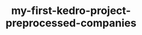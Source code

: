 ---
schema: default
title: my-first-kedro-project-preprocessed-companies
organization: 
notes: type = kedro_datasets.pandas.parquet_dataset.ParquetDataset
resources:
  - name: my-first-kedro-project-preprocessed-companies
    url: 'https://github.com/fakeOrg/fakeRepo/tree/main/data/02_intermediate/preprocessed_companies.pq'
    format: pq
category:
  - 02-intermediate
maintainer: 
maintainer_email: 
project:
  - my-first-kedro-project
preview: |
  <table border="1" class="dataframe">
    <thead>
      <tr style="text-align: right;">
        <th></th>
        <th>id</th>
        <th>company_rating</th>
        <th>company_location</th>
        <th>total_fleet_count</th>
        <th>iata_approved</th>
      </tr>
    </thead>
    <tbody>
      <tr>
        <th>0</th>
        <td>35029</td>
        <td>1.00</td>
        <td>Niue</td>
        <td>4.0</td>
        <td>False</td>
      </tr>
      <tr>
        <th>1</th>
        <td>30292</td>
        <td>0.67</td>
        <td>Anguilla</td>
        <td>6.0</td>
        <td>False</td>
      </tr>
      <tr>
        <th>2</th>
        <td>19032</td>
        <td>0.67</td>
        <td>Russian Federation</td>
        <td>4.0</td>
        <td>False</td>
      </tr>
      <tr>
        <th>3</th>
        <td>8238</td>
        <td>0.91</td>
        <td>Barbados</td>
        <td>15.0</td>
        <td>True</td>
      </tr>
      <tr>
        <th>4</th>
        <td>30342</td>
        <td>NaN</td>
        <td>Sao Tome and Principe</td>
        <td>2.0</td>
        <td>True</td>
      </tr>
      <tr>
        <th>5</th>
        <td>32413</td>
        <td>1.00</td>
        <td>Faroe Islands</td>
        <td>1.0</td>
        <td>False</td>
      </tr>
      <tr>
        <th>6</th>
        <td>35620</td>
        <td>0.90</td>
        <td>Micronesia</td>
        <td>3.0</td>
        <td>False</td>
      </tr>
      <tr>
        <th>7</th>
        <td>23820</td>
        <td>NaN</td>
        <td>Rwanda</td>
        <td>1.0</td>
        <td>True</td>
      </tr>
      <tr>
        <th>8</th>
        <td>46528</td>
        <td>1.00</td>
        <td>Uzbekistan</td>
        <td>3.0</td>
        <td>True</td>
      </tr>
      <tr>
        <th>9</th>
        <td>11875</td>
        <td>1.00</td>
        <td>Micronesia</td>
        <td>2.0</td>
        <td>True</td>
      </tr>
    </tbody>
  </table>
---